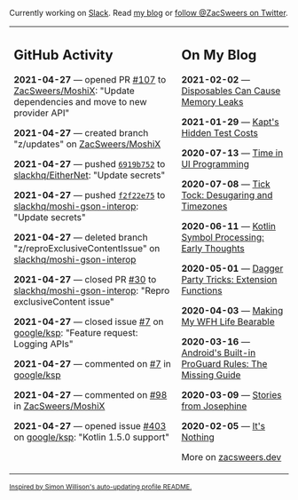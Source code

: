 Currently working on [Slack](https://slack.com/). Read [my blog](https://zacsweers.dev/) or [follow @ZacSweers on Twitter](https://twitter.com/ZacSweers).

<table><tr><td valign="top" width="60%">

## GitHub Activity
<!-- githubActivity starts -->
**2021-04-27** — opened PR [#107](https://api.github.com/repos/ZacSweers/MoshiX/pulls/107) to [ZacSweers/MoshiX](https://api.github.com/repos/ZacSweers/MoshiX): "Update dependencies and move to new provider API"

**2021-04-27** — created branch "z/updates" on [ZacSweers/MoshiX](https://api.github.com/repos/ZacSweers/MoshiX)

**2021-04-27** — pushed [`6919b752`](https://github.com/slackhq/EitherNet/commit/6919b75225ae7762242384238d8552fe9c3b51a7) to [slackhq/EitherNet](https://api.github.com/repos/slackhq/EitherNet): "Update secrets"

**2021-04-27** — pushed [`f2f22e75`](https://github.com/slackhq/moshi-gson-interop/commit/f2f22e75bab81667509bb2cc23004533c2cb2e30) to [slackhq/moshi-gson-interop](https://api.github.com/repos/slackhq/moshi-gson-interop): "Update secrets"

**2021-04-27** — deleted branch "z/reproExclusiveContentIssue" on [slackhq/moshi-gson-interop](https://api.github.com/repos/slackhq/moshi-gson-interop)

**2021-04-27** — closed PR [#30](https://api.github.com/repos/slackhq/moshi-gson-interop/pulls/30) to [slackhq/moshi-gson-interop](https://api.github.com/repos/slackhq/moshi-gson-interop): "Repro exclusiveContent issue"

**2021-04-27** — closed issue [#7](https://api.github.com/repos/google/ksp/issues/7) on [google/ksp](https://api.github.com/repos/google/ksp): "Feature request: Logging APIs"

**2021-04-27** — commented on [#7](https://github.com/google/ksp/issues/7#issuecomment-828023836) in [google/ksp](https://api.github.com/repos/google/ksp)

**2021-04-27** — commented on [#98](https://github.com/ZacSweers/MoshiX/issues/98#issuecomment-828022355) in [ZacSweers/MoshiX](https://api.github.com/repos/ZacSweers/MoshiX)

**2021-04-27** — opened issue [#403](https://api.github.com/repos/google/ksp/issues/403) on [google/ksp](https://api.github.com/repos/google/ksp): "Kotlin 1.5.0 support"
<!-- githubActivity ends -->
</td><td valign="top" width="40%">

## On My Blog
<!-- blog starts -->
**2021-02-02** — [Disposables Can Cause Memory Leaks](https://www.zacsweers.dev/disposables-can-cause-memory-leaks/)

**2021-01-29** — [Kapt's Hidden Test Costs](https://www.zacsweers.dev/kapts-hidden-test-costs/)

**2020-07-13** — [Time in UI Programming](https://www.zacsweers.dev/time-in-ui/)

**2020-07-08** — [Tick Tock: Desugaring and Timezones](https://www.zacsweers.dev/ticktock-desugaring-timezones/)

**2020-06-11** — [Kotlin Symbol Processing: Early Thoughts](https://www.zacsweers.dev/kotlin-symbol-processor-early-thoughts/)

**2020-05-01** — [Dagger Party Tricks: Extension Functions](https://www.zacsweers.dev/dagger-party-tricks-extension-functions/)

**2020-04-03** — [Making My WFH Life Bearable](https://www.zacsweers.dev/making-wfh-life-bearable/)

**2020-03-16** — [Android's Built-in ProGuard Rules: The Missing Guide](https://www.zacsweers.dev/android-proguard-rules/)

**2020-03-09** — [Stories from Josephine](https://www.zacsweers.dev/stories-from-josephine/)

**2020-02-05** — [It's Nothing](https://www.zacsweers.dev/its-nothing/)
<!-- blog ends -->
More on [zacsweers.dev](https://zacsweers.dev/)
</td></tr></table>

<sub><a href="https://simonwillison.net/2020/Jul/10/self-updating-profile-readme/">Inspired by Simon Willison's auto-updating profile README.</a></sub>